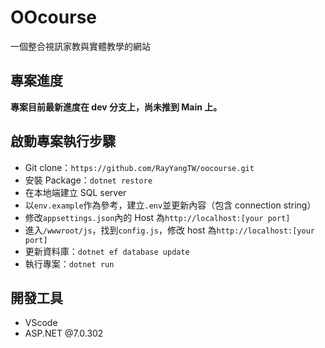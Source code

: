 # OOcourse

一個整合視訊家教與實體教學的網站

## 專案進度

**專案目前最新進度在 dev 分支上，尚未推到 Main 上。**

## 啟動專案執行步驟

- Git clone：`https://github.com/RayYangTW/oocourse.git`
- 安裝 Package：`dotnet restore`
- 在本地端建立 SQL server
- 以`env.example`作為參考，建立`.env`並更新內容（包含 connection string）
- 修改`appsettings.json`內的 Host 為`http://localhost:[your port]`
- 進入`/wwwroot/js`，找到`config.js`，修改 host 為`http://localhost:[your port]`
- 更新資料庫：`dotnet ef database update`
- 執行專案：`dotnet run`

## 開發工具

- VScode
- ASP.NET @7.0.302
